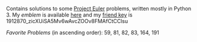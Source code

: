 Contains solutions to some [Project Euler](https://www.projecteuler.net) problems, written mostly in Python 3.
My *emblem* is available [here](https://projecteuler.net/profile/dreipfundflachs.png) 
and my [friend key](https://projecteuler.net/minimal=friends) is 1912870_zicXUiSA5Mv6wAvcZOOv8FMAfCtCClsu

*Favorite Problems* (in ascending order):
59, 81, 82, 83, 164, 191


